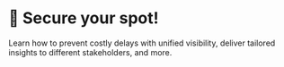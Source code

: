 # 🔴 Secure your spot!

Learn how to prevent costly delays with unified visibility, deliver tailored insights to different stakeholders, and more.
